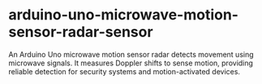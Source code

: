 # arduino-uno-microwave-motion-sensor-radar-sensor
An Arduino Uno microwave motion sensor radar detects movement using microwave signals. It measures Doppler shifts to sense motion, providing reliable detection for security systems and motion-activated devices.
